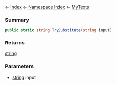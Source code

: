 ← [Index](Api-Index) ← [Namespace Index](Namespace-Index) ← [MyTexts](VRage.MyTexts)

### Summary

```csharp
public static string TrySubstitute(string input)
```

### Returns

[string](https://docs.microsoft.com/en-us/dotnet/api/system.string?view=netframework-4.6)

### Parameters

* [string](https://docs.microsoft.com/en-us/dotnet/api/system.string?view=netframework-4.6) input

